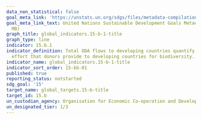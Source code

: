 ```yaml
---
data_non_statistical: false
goal_meta_link: 'https://unstats.un.org/sdgs/files/metadata-compilation/Metadata-Goal-15.pdf '
goal_meta_link_text: United Nations Sustainable Development Goals Metadata (PDF 4.0
  MB)
graph_title: global_indicators.15-b-1-title
graph_type: line
indicator: 15.b.1
indicator_definition: Total ODA flows to developing countries quantify the public
  effort that donors provide to developing countries for biodiversity.
indicator_name: global_indicators.15-b-1-title
indicator_sort_order: 15-bb-01
published: true
reporting_status: notstarted
sdg_goal: '15'
target_name: global_targets.15-b-title
target_id: 15.b
un_custodian_agency: Organisation for Economic Co-operation and Development (OECD)
un_designated_tier: 1/3
---
```

